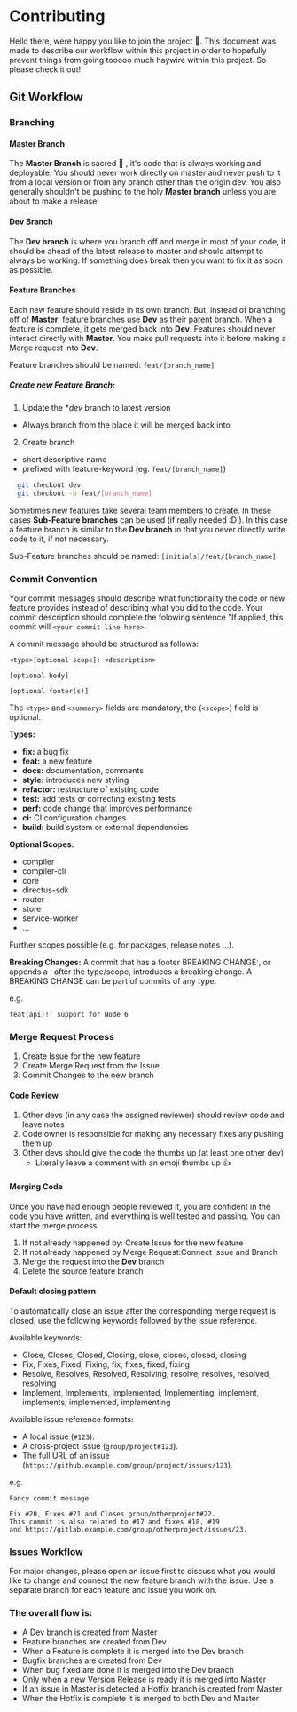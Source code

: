 # Contributing
Hello there, were happy you like to join the project 🦆. This document was made to describe our workflow within this project in order to hopefully prevent things from going tooooo much haywire within this project. So please check it out! 

## Git Workflow

### Branching

#### Master Branch

The **Master Branch** is sacred 🙏 , it's code that is always working and deployable. You should never work directly on master and never push to it from a local version or from any branch other than the origin dev. You also generally shouldn't be pushing to the holy **Master branch** unless you are about to make a release!

#### Dev Branch

The **Dev branch** is where you branch off and merge in most of your code, it should be ahead of the latest release to master and should attempt to always be working. If something does break then you want to fix it as soon as possible.

#### Feature Branches

Each new feature should reside in its own branch. But, instead of branching off of **Master**, feature branches use **Dev** as their parent branch. When a feature is complete, it gets merged back into **Dev**. Features should never interact directly with **Master**. You make pull requests into it before making a Merge request into **Dev**.

Feature branches should be named: `feat/[branch_name]`

##### Create new Feature Branch:

1. Update the \*_dev_ branch to latest version
-   Always branch from the place it will be merged back into

2. Create branch
-   short descriptive name
-   prefixed with feature-keyword (eg. `feat/[branch_name]`)

```sh
  git checkout dev
  git checkout -b feat/[branch_name]
```

Sometimes new features take several team members to create. In these cases **Sub-Feature branches** can be used (if really needed :D ). In this case a feature branch is similar to the **Dev branch** in that you never directly write code to it, if not necessary.

Sub-Feature branches should be named: `[initials]/feat/[branch_name]`


### Commit Convention
Your commit messages should describe what functionality the code or new feature provides instead of describing what you did to the code. Your commit description should complete the folowing sentence "If applied, this commit will `<your commit line here>`. 

A commit message should be structured as follows:

```
<type>[optional scope]: <description>

[optional body]

[optional footer(s)]
```

The `<type>` and `<summary>` fields are mandatory, the (`<scope>`) field is optional.

**Types:**

- **fix:** a bug fix
- **feat:** a new feature
- **docs:**  documentation, comments
- **style:** introduces new styling
- **refactor:** restructure of existing code
- **test:** add tests or correcting existing tests
- **perf:** code change that improves performance
- **ci:** CI configuration changes
- **build:** build system or external dependencies

**Optional Scopes:**
- compiler
- compiler-cli
- core
- directus-sdk
- router
- store
- service-worker
- ...

Further scopes possible (e.g. for packages, release notes ...).

**Breaking Changes:**
A commit that has a footer BREAKING CHANGE:, or appends a ! after the type/scope, introduces a breaking change. A BREAKING CHANGE can be part of commits of any type.

e.g.

```
feat(api)!: support for Node 6
```

### Merge Request Process
1. Create Issue for the new feature 
2. Create Merge Request from the Issue
3. Commit Changes to the new branch

#### Code Review

1. Other devs (in any case the assigned reviewer) should review code and leave notes
2. Code owner is responsible for making any necessary fixes any pushing them up
3. Other devs should give the code the thumbs up (at least one other dev)
	- Literally leave a comment with an emoji thumbs up 👍

#### Merging Code

Once you have had enough people reviewed it, you are confident in the code you have written, and everything is well tested and passing. You can start the merge process.

1. If not already happened by: Create Issue for the new feature
2. If not already happened by Merge Request:Connect Issue and Branch
3. Merge the request into the **Dev** branch
4. Delete the source feature branch

#### Default closing pattern
To automatically close an issue after the corresponding merge request is closed, use the following keywords followed by the issue reference.

Available keywords:

- Close, Closes, Closed, Closing, close, closes, closed, closing
- Fix, Fixes, Fixed, Fixing, fix, fixes, fixed, fixing
- Resolve, Resolves, Resolved, Resolving, resolve, resolves, resolved, resolving
- Implement, Implements, Implemented, Implementing, implement, implements, implemented, implementing

Available issue reference formats:

- A local issue (`#123`).
- A cross-project issue (`group/project#123`).
- The full URL of an issue (`https://github.example.com/group/project/issues/123`).

e.g.

```
Fancy commit message

Fix #20, Fixes #21 and Closes group/otherproject#22.
This commit is also related to #17 and fixes #18, #19
and https://gitlab.example.com/group/otherproject/issues/23.
```

### Issues Workflow
For major changes, please open an issue first to discuss what you would like to change and connect the new feature branch with the issue. Use a separate branch for each feature and issue you work on.

### The overall flow is:

-   A Dev branch is created from Master
-   Feature branches are created from Dev
-   When a Feature is complete it is merged into the Dev branch
-   Bugfix branches are created from Dev
-   When bug fixed are done it is merged into the Dev branch
-   Only when a new Version Release is ready it is merged into Master
-   If an issue in Master is detected a Hotfix branch is created from Master 
-   When the Hotfix is complete it is merged to both Dev and Master
